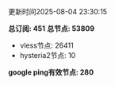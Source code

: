 更新时间2025-08-04 23:30:15

**总订阅: 451**
**总节点: 53809**
- vless节点: 26411
- hysteria2节点: 10

**google ping有效节点: 280**
